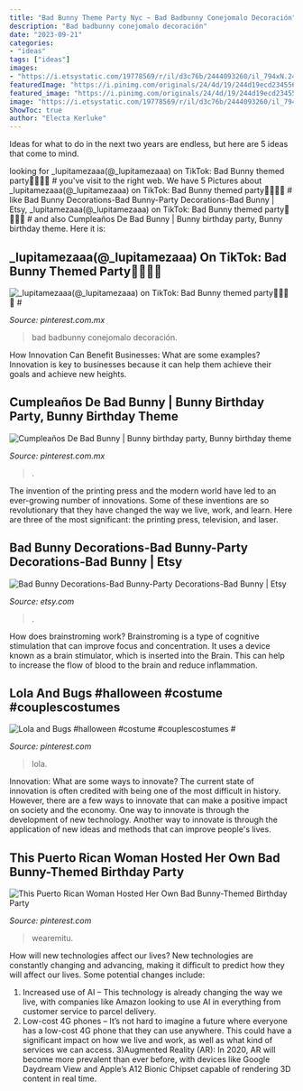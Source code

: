 ```yaml
---
title: "Bad Bunny Theme Party Nyc ~ Bad Badbunny Conejomalo Decoración"
description: "Bad badbunny conejomalo decoración"
date: "2023-09-21"
categories:
- "ideas"
tags: ["ideas"]
images:
- "https://i.etsystatic.com/19778569/r/il/d3c76b/2444093260/il_794xN.2444093260_plaa.jpg"
featuredImage: "https://i.pinimg.com/originals/24/4d/19/244d19ecd234556c553665d828e04cbc.jpg"
featured_image: "https://i.pinimg.com/originals/24/4d/19/244d19ecd234556c553665d828e04cbc.jpg"
image: "https://i.etsystatic.com/19778569/r/il/d3c76b/2444093260/il_794xN.2444093260_plaa.jpg"
ShowToc: true
author: "Electa Kerluke"
---
```



Ideas for what to do in the next two years are endless, but here are 5 ideas that come to mind. 

	

		
looking for _lupitamezaaa(@_lupitamezaaa) on TikTok: Bad Bunny themed party🐰🤪💕🥳 # you've visit to the right web. We have 5 Pictures about _lupitamezaaa(@_lupitamezaaa) on TikTok: Bad Bunny themed party🐰🤪💕🥳 # like Bad Bunny Decorations-Bad Bunny-Party Decorations-Bad Bunny | Etsy, _lupitamezaaa(@_lupitamezaaa) on TikTok: Bad Bunny themed party🐰🤪💕🥳 # and also Cumpleaños De Bad Bunny | Bunny birthday party, Bunny birthday theme. Here it is:
		
    
## _lupitamezaaa(@_lupitamezaaa) On TikTok: Bad Bunny Themed Party🐰🤪💕🥳 #

<img loading=lazy src="https://i.pinimg.com/736x/37/53/f9/3753f9719283d5a209769329e5898a2d.jpg" onerror="this.onerror=null;this.src='https://tse3.mm.bing.net/th?id=OIP.hhw_UgDdBaDYGMn6B9nguQHaNK&amp;pid=15.1';" alt="_lupitamezaaa(@_lupitamezaaa) on TikTok: Bad Bunny themed party🐰🤪💕🥳 #">

_Source: pinterest.com.mx_

>bad badbunny conejomalo decoración. 

	

How Innovation Can Benefit Businesses: What are some examples?
Innovation is key to businesses because it can help them achieve their goals and achieve new heights.

    
## Cumpleaños De Bad Bunny | Bunny Birthday Party, Bunny Birthday Theme

<img loading=lazy src="https://i.pinimg.com/736x/e9/17/8c/e9178cdcb16f50d6310bad75f8db8b46.jpg" onerror="this.onerror=null;this.src='https://tse4.mm.bing.net/th?id=OIP.y9qtkXy6qVo25wYXy5DzCwHaJ4&amp;pid=15.1';" alt="Cumpleaños De Bad Bunny | Bunny birthday party, Bunny birthday theme">

_Source: pinterest.com.mx_

>. 

	

The invention of the printing press and the modern world have led to an ever-growing number of innovations. Some of these inventions are so revolutionary that they have changed the way we live, work, and learn. Here are three of the most significant: the printing press, television, and laser.

    
## Bad Bunny Decorations-Bad Bunny-Party Decorations-Bad Bunny | Etsy

<img loading=lazy src="https://i.etsystatic.com/19778569/r/il/d3c76b/2444093260/il_794xN.2444093260_plaa.jpg" onerror="this.onerror=null;this.src='https://tse1.mm.bing.net/th?id=OIP.3b2Bhk9Zu7mBySGTfUyQ1wHaNK&amp;pid=15.1';" alt="Bad Bunny Decorations-Bad Bunny-Party Decorations-Bad Bunny | Etsy">

_Source: etsy.com_

>. 

	

How does brainstroming work?
Brainstroming is a type of cognitive stimulation that can improve focus and concentration. It uses a device known as a brain stimulator, which is inserted into the Brain. This can help to increase the flow of blood to the brain and reduce inflammation.

    
## Lola And Bugs #halloween #costume #couplescostumes #

<img loading=lazy src="https://i.pinimg.com/originals/d2/13/73/d21373f6da5633cb11aade18cecec997.jpg" onerror="this.onerror=null;this.src='https://tse2.mm.bing.net/th?id=OIP.0MeFOPWHXitSZpHZOAlS2QHaJ4&amp;pid=15.1';" alt="Lola and Bugs #halloween #costume #couplescostumes #">

_Source: pinterest.com_

>lola. 

	

Innovation: What are some ways to innovate?
The current state of innovation is often credited with being one of the most difficult in history. However, there are a few ways to innovate that can make a positive impact on society and the economy. One way to innovate is through the development of new technology. Another way to innovate is through the application of new ideas and methods that can improve people's lives.

    
## This Puerto Rican Woman Hosted Her Own Bad Bunny-Themed Birthday Party

<img loading=lazy src="https://i.pinimg.com/originals/24/4d/19/244d19ecd234556c553665d828e04cbc.jpg" onerror="this.onerror=null;this.src='https://tse2.mm.bing.net/th?id=OIP.HGHjfAPsPx_7p8fduh02oQHaJ4&amp;pid=15.1';" alt="This Puerto Rican Woman Hosted Her Own Bad Bunny-Themed Birthday Party">

_Source: pinterest.com_

>wearemitu. 

	

How will new technologies affect our lives?
New technologies are constantly changing and advancing, making it difficult to predict how they will affect our lives. Some potential changes include: 
1) Increased use of AI – This technology is already changing the way we live, with companies like Amazon looking to use AI in everything from customer service to parcel delivery. 
2) Low-cost 4G phones – It’s not hard to imagine a future where everyone has a low-cost 4G phone that they can use anywhere. This could have a significant impact on how we live and work, as well as what kind of services we can access. 
3)Augmented Reality (AR): In 2020, AR will become more prevalent than ever before, with devices like Google Daydream View and Apple’s A12 Bionic Chipset capable of rendering 3D content in real time.

